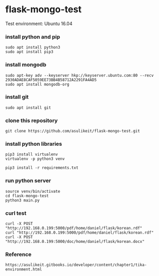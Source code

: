 # flask-mongo-test
Test environment: Ubuntu 16.04

### install python and pip
	sudo apt install python3
	sudo apt install pip3

### install mongodb
	sudo apt-key adv --keyserver hkp://keyserver.ubuntu.com:80 --recv 2930ADAE8CAF5059EE73BB4B58712A2291FA4AD5
	sudo apt install mongodb-org
	
### install git
	sudo apt install git

### clone this repository
	git clone https://github.com/asulikeit/flask-mongo-test.git

### install python libraries
	pip3 install virtualenv
	virtualenv -p python3 venv
	
	pip3 install -r requirements.txt
	
### run python server
	source venv/bin/activate
	cd flask-mongo-test
	python3 main.py
	
### curl test
	curl -X POST "http://192.168.0.199:5000/pdf/home/daniel/flask/korean.rdf"
	curl "http://192.168.0.199:5000/pdf/home/daniel/flask/korean.rdf"
	curl -X POST "http://192.168.0.199:5000/doc/home/daniel/flask/korean.docx"
	
### Reference
	https://asulikeit.gitbooks.io/developer/content/chapter1/tika-environment.html
